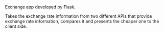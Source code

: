 Exchange app developed by Flask.

Takes the exchange rate information from two different APIs that provide exchange rate information, compares it and presents the cheaper one to the client side.
